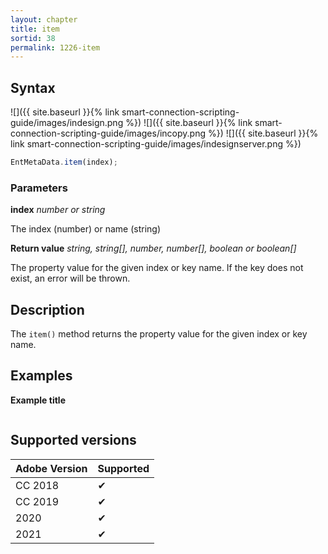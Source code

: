 ```yaml
---
layout: chapter
title: item
sortid: 38
permalink: 1226-item
---
```

## Syntax

![]({{ site.baseurl }}{% link smart-connection-scripting-guide/images/indesign.png %}) ![]({{ site.baseurl }}{% link smart-connection-scripting-guide/images/incopy.png %}) ![]({{ site.baseurl }}{% link smart-connection-scripting-guide/images/indesignserver.png %})
```javascript
EntMetaData.item(index);
```

### Parameters

**index** *number or string* 

The index (number) or name (string)

**Return value** *string, string[], number, number[], boolean or boolean[]*

The property value for the given index or key name. If the key does not exist, an error will be thrown.

## Description

The `item()` method returns the property value for the given index or key name. 

## Examples

**Example title**

```javascript
```

## Supported versions

| Adobe Version | Supported |
|---------------|---------|
| CC 2018       | ✔       |
| CC 2019       | ✔       |
| 2020          | ✔       |
| 2021          | ✔       |